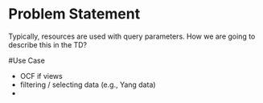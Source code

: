 # Problem Statement
Typically, resources are used with query parameters. How we are going to describe this in the TD?

#Use Case
* OCF if views 
* filtering / selecting data (e.g., Yang data)
* 
